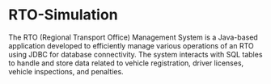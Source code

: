 # RTO-Simulation
The RTO (Regional Transport Office) Management System is a Java-based application developed to efficiently manage various operations of an RTO using JDBC for database connectivity. The system interacts with SQL tables to handle and store data related to vehicle registration, driver licenses, vehicle inspections, and penalties.
